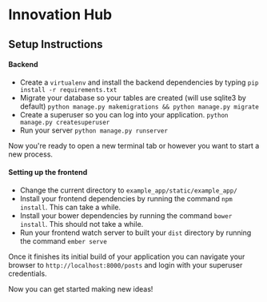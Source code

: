 # Innovation Hub

## Setup Instructions

#### Backend

 - Create a `virtualenv` and install the backend dependencies by typing `pip install -r requirements.txt`
 - Migrate your database so your tables are created (will use sqlite3 by default) `python manage.py makemigrations && python manage.py migrate`
 - Create a superuser so you can log into your application. `python manage.py createsuperuser`
 - Run your server `python manage.py runserver`

Now you're ready to open a new terminal tab or however you want to start a new process.

#### Setting up the frontend

 - Change the current directory to `example_app/static/example_app/`
 - Install your frontend dependencies by running the command `npm install`. This can take a while.
 - Install your bower dependencies by running the command `bower install`. This should not take a while.
 - Run your frontend watch server to built your `dist` directory by running the command `ember serve`

Once it finishes its initial build of your application you can navigate your browser to `http://localhost:8000/posts` and login with your superuser credentials.

Now you can get started making new ideas!